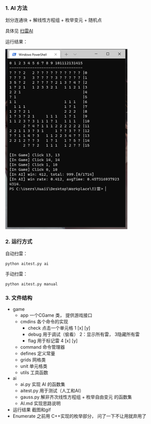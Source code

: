 ### 1. AI 方法

划分连通块 + 解线性方程组 + 枚举变元 + 随机点

具体见 [扫雷AI](ai\AI.md)

运行结果：

<img src="运行结果\impicture_20210421_030325.png" alt="impicture_20210421_030325" style="zoom: 80%;" />

### 2. 运行方式

自动扫雷：

```shell
python aitest.py ai
```

手动扫雷：

```shell
python aitest.py manual
```

### 3. 文件结构

* game
  * app                  一个CGame 类， 提供游戏接口
  * cmdins      	  各个命令的实现
    * check       点击一个单元格 1 [x] [y]
    * debug      用于调试（偷看） 2：显示所有雷， 3隐藏所有雷
    * flag           用于标记雷 4 [x] [y]
  * command      命令管理器
  * defines           定义常量
  * grids               网格类
  * unit                 单元格类
  * utils                工具函数
* ai
  * ai.py                       实现 AI 的函数集
  * aitest.py                用于测试（人工和AI）
  * gauss.py			    解非齐次线性方程组 + 枚举自由变元 的函数集
  * AI.md                     实现思路说明
* 运行结果                截图和gif
* Enumerate            之前用 C++实现的枚举部分， 问了一下不让用就弃用了

